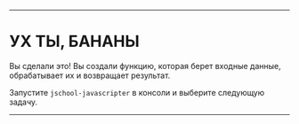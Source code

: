 ---

# УХ ТЫ, БАНАНЫ

Вы сделали это! Вы создали функцию, которая берет входные данные, обрабатывает их и возвращает результат.

Запустите `jschool-javascripter` в консоли и выберите следующую задачу.

---